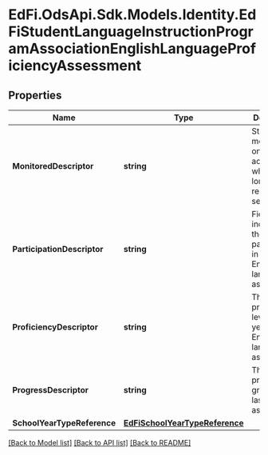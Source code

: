 # EdFi.OdsApi.Sdk.Models.Identity.EdFiStudentLanguageInstructionProgramAssociationEnglishLanguageProficiencyAssessment
## Properties

Name | Type | Description | Notes
------------ | ------------- | ------------- | -------------
**MonitoredDescriptor** | **string** | Student is monitored on content achievement who are no longer receiving services. | [optional] 
**ParticipationDescriptor** | **string** | Field indicating the participation in the yearly English language assessment. | [optional] 
**ProficiencyDescriptor** | **string** | The proficiency level for the yearly English language assessment. | [optional] 
**ProgressDescriptor** | **string** | The yearly progress or growth from last year&#39;s assessment. | [optional] 
**SchoolYearTypeReference** | [**EdFiSchoolYearTypeReference**](EdFiSchoolYearTypeReference.md) |  | 

[[Back to Model list]](../README.md#documentation-for-models) [[Back to API list]](../README.md#documentation-for-api-endpoints) [[Back to README]](../README.md)

